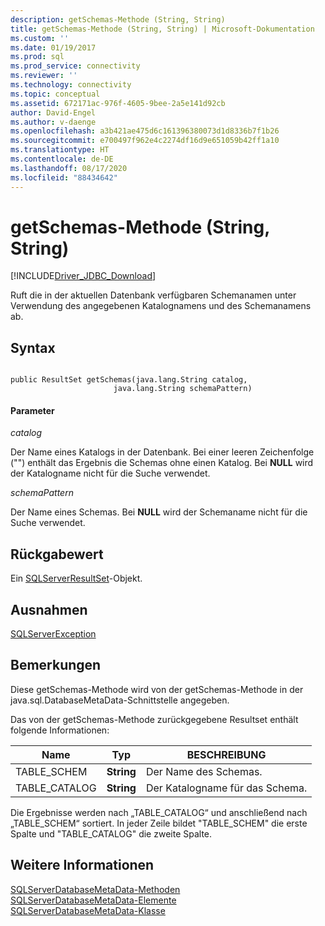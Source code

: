 ```yaml
---
description: getSchemas-Methode (String, String)
title: getSchemas-Methode (String, String) | Microsoft-Dokumentation
ms.custom: ''
ms.date: 01/19/2017
ms.prod: sql
ms.prod_service: connectivity
ms.reviewer: ''
ms.technology: connectivity
ms.topic: conceptual
ms.assetid: 672171ac-976f-4605-9bee-2a5e141d92cb
author: David-Engel
ms.author: v-daenge
ms.openlocfilehash: a3b421ae475d6c161396380073d1d8336b7f1b26
ms.sourcegitcommit: e700497f962e4c2274df16d9e651059b42ff1a10
ms.translationtype: HT
ms.contentlocale: de-DE
ms.lasthandoff: 08/17/2020
ms.locfileid: "88434642"
---
```

# <a name="getschemas-method-string-string"></a>getSchemas-Methode (String, String)
[!INCLUDE[Driver_JDBC_Download](../../../includes/driver_jdbc_download.md)]

  Ruft die in der aktuellen Datenbank verfügbaren Schemanamen unter Verwendung des angegebenen Katalognamens und des Schemanamens ab.  
  
## <a name="syntax"></a>Syntax  
  
```  
  
public ResultSet getSchemas(java.lang.String catalog,  
                       java.lang.String schemaPattern)  
```  
  
#### <a name="parameters"></a>Parameter  
 *catalog*  
  
 Der Name eines Katalogs in der Datenbank. Bei einer leeren Zeichenfolge ("") enthält das Ergebnis die Schemas ohne einen Katalog. Bei **NULL** wird der Katalogname nicht für die Suche verwendet.  
  
 *schemaPattern*  
  
 Der Name eines Schemas. Bei **NULL** wird der Schemaname nicht für die Suche verwendet.  
  
## <a name="return-value"></a>Rückgabewert  
 Ein [SQLServerResultSet](../../../connect/jdbc/reference/sqlserverresultset-class.md)-Objekt.  
  
## <a name="exceptions"></a>Ausnahmen  
 [SQLServerException](../../../connect/jdbc/reference/sqlserverexception-class.md)  
  
## <a name="remarks"></a>Bemerkungen  
 Diese getSchemas-Methode wird von der getSchemas-Methode in der java.sql.DatabaseMetaData-Schnittstelle angegeben.  
  
 Das von der getSchemas-Methode zurückgegebene Resultset enthält folgende Informationen:  
  
|Name|Typ|BESCHREIBUNG|  
|----------|----------|-----------------|  
|TABLE_SCHEM|**String**|Der Name des Schemas.|  
|TABLE_CATALOG|**String**|Der Katalogname für das Schema.|  
  
 Die Ergebnisse werden nach „TABLE_CATALOG“ und anschließend nach „TABLE_SCHEM“ sortiert. In jeder Zeile bildet "TABLE_SCHEM" die erste Spalte und "TABLE_CATALOG" die zweite Spalte.  
  
## <a name="see-also"></a>Weitere Informationen  
 [SQLServerDatabaseMetaData-Methoden](../../../connect/jdbc/reference/sqlserverdatabasemetadata-methods.md)   
 [SQLServerDatabaseMetaData-Elemente](../../../connect/jdbc/reference/sqlserverdatabasemetadata-members.md)   
 [SQLServerDatabaseMetaData-Klasse](../../../connect/jdbc/reference/sqlserverdatabasemetadata-class.md)  
  
  
